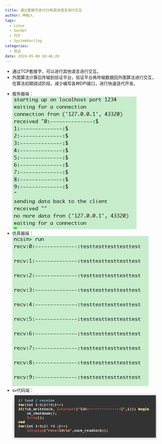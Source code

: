 ```yaml
---
title: 通过套接字进行SV和其他语言进行交互
author: 神秘人
tags:
  - Linux
  - Socket
  - TCP
  - SystemVerilog
categories:
  - 验证
date: 2019-05-08 10:46:20
---
```


+ 通过TCP套接字，可以进行其他语言进行交互。
+ 外围算法计算后传输到验证平台，验证平台再传输数据回外围算法进行交互，在算法初期调试阶段，减少编写各种DPI接口，进行快速迭代开发。
* 服务器端：
![服务器端](通过套接字进行SV和其他语言进行交互/ser.png)
* 仿真器端：
![仿真器端](通过套接字进行SV和其他语言进行交互/sv.png)
* sv代码端：
![代码片段](通过套接字进行SV和其他语言进行交互/src.png)
